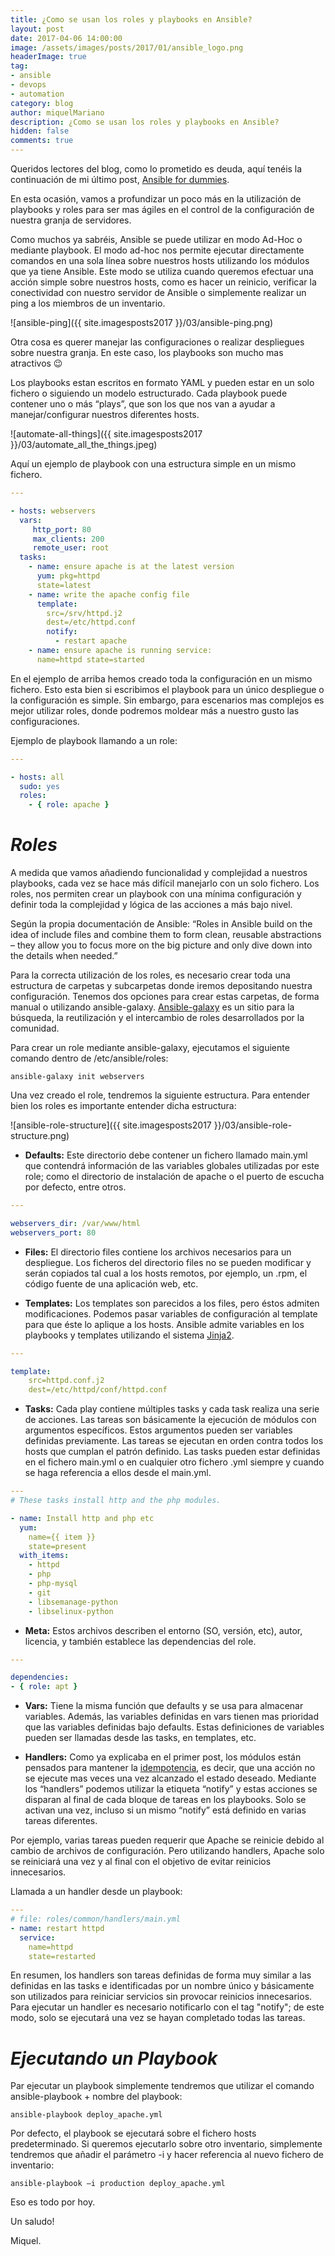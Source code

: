 ```yaml
---
title: ¿Como se usan los roles y playbooks en Ansible?
layout: post
date: 2017-04-06 14:00:00
image: /assets/images/posts/2017/01/ansible_logo.png
headerImage: true
tag:
- ansible
- devops
- automation
category: blog
author: miquelMariano
description: ¿Como se usan los roles y playbooks en Ansible?
hidden: false
comments: true
---
```



Queridos lectores del blog, como lo prometido es deuda, aquí tenéis la continuación de mi último post, [Ansible for dummies](https://miquelmariano.github.io/2017/01/ansible-for-dummies/).

En esta ocasión, vamos a profundizar un poco más en la utilización de playbooks y roles para ser mas ágiles en el control de la configuración de nuestra granja de servidores.

Como muchos ya sabréis, Ansible se puede utilizar en modo Ad-Hoc o mediante playbook. El modo ad-hoc nos permite ejecutar directamente comandos en una sola línea sobre nuestros hosts utilizando los módulos que ya tiene Ansible. Este modo se utiliza cuando queremos efectuar una acción simple sobre nuestros hosts, como es hacer un reinicio, verificar la conectividad con nuestro servidor de Ansible o simplemente realizar un ping a los miembros de un inventario.

![ansible-ping]({{ site.imagesposts2017 }}/03/ansible-ping.png)

Otra cosa es querer manejar las configuraciones o realizar despliegues sobre nuestra granja. En este caso, los playbooks son mucho mas atractivos 😉

Los playbooks estan escritos en formato YAML y pueden estar en un solo fichero o siguiendo un modelo estructurado. Cada playbook puede contener uno o más “plays”, que son los que nos van a ayudar a manejar/configurar nuestros diferentes hosts.

![automate-all-things]({{ site.imagesposts2017 }}/03/automate_all_the_things.jpeg)

Aquí un ejemplo de playbook con una estructura simple en un mismo fichero.

``` yaml
--- 

- hosts: webservers 
  vars: 
     http_port: 80 
     max_clients: 200 
     remote_user: root 
  tasks: 
    - name: ensure apache is at the latest version 
      yum: pkg=httpd 
      state=latest 
    - name: write the apache config file 
      template: 
        src=/srv/httpd.j2 
        dest=/etc/httpd.conf 
        notify: 
          - restart apache 
    - name: ensure apache is running service: 
      name=httpd state=started
```

En el ejemplo de arriba hemos creado toda la configuración en un mismo fichero. Esto esta bien si escribimos el playbook para un único despliegue o la configuración es simple. Sin embargo, para escenarios mas complejos es mejor utilizar roles, donde podremos moldear más a nuestro gusto las configuraciones.

Ejemplo de playbook llamando a un role:


``` yaml
---

- hosts: all 
  sudo: yes 
  roles: 
    - { role: apache }
```

# *Roles*

A medida que vamos añadiendo funcionalidad y complejidad a nuestros playbooks, cada vez se hace más difícil manejarlo con un solo fichero. Los roles, nos permiten crear un playbook con una mínima configuración y definir toda la complejidad y lógica de las acciones a más bajo nivel.

Según la propia documentación de Ansible: “Roles in Ansible build on the idea of include files and combine them to form clean, reusable abstractions – they allow you to focus more on the big picture and only dive down into the details when needed.”

Para la correcta utilización de los roles, es necesario crear toda una estructura de carpetas y subcarpetas donde iremos depositando nuestra configuración. Tenemos dos opciones para crear estas carpetas, de forma manual o utilizando ansible-galaxy. [Ansible-galaxy](https://galaxy.ansible.com/) es un sitio para la búsqueda, la reutilización y el intercambio de roles desarrollados por la comunidad.

Para crear un role mediante ansible-galaxy, ejecutamos el siguiente comando dentro de /etc/ansible/roles:

```
ansible-galaxy init webservers
```

Una vez creado el role, tendremos la siguiente estructura. Para entender bien los roles es importante entender dicha estructura:

![ansible-role-structure]({{ site.imagesposts2017 }}/03/ansible-role-structure.png)

+ **Defaults:** Este directorio debe contener un fichero llamado main.yml que contendrá información de las variables globales utilizadas por este role; como el directorio de instalación de apache o el puerto de escucha por defecto, entre otros.

```yaml
--- 

webservers_dir: /var/www/html 
webservers_port: 80

```

+ **Files:** El directorio files contiene los archivos necesarios para un despliegue. Los ficheros del directorio files no se pueden modificar y serán copiados tal cual a los hosts remotos, por ejemplo, un .rpm, el código fuente de una aplicación web, etc.

+ **Templates:** Los templates son parecidos a los files, pero éstos admiten modificaciones. Podemos pasar variables de configuración al template para que éste lo aplique a los hosts. Ansible admite variables en los playbooks y templates utilizando el sistema [Jinja2](http://jinja.pocoo.org/docs/dev/).

```yaml
---

template: 
    src=httpd.conf.j2 
    dest=/etc/httpd/conf/httpd.conf

```

+ **Tasks:** Cada play contiene múltiples tasks y cada task realiza una serie de acciones. Las tareas son básicamente la ejecución de módulos con argumentos específicos. Estos argumentos pueden ser variables definidas previamente. Las tareas se ejecutan en orden contra todos los hosts que cumplan el patrón definido. Las tasks pueden estar definidas en el fichero main.yml o en cualquier otro fichero .yml siempre y cuando se haga referencia a ellos desde el main.yml.

```yaml
---
# These tasks install http and the php modules. 

- name: Install http and php etc 
  yum: 
    name={{ item }} 
    state=present 
  with_items: 
    - httpd 
    - php 
    - php-mysql 
    - git 
    - libsemanage-python 
    - libselinux-python
```

+ **Meta:** Estos archivos describen el entorno (SO, versión, etc), autor, licencia, y también establece las dependencias del role.

```yaml
--- 

dependencies: 
- { role: apt }
```

+ **Vars:** Tiene la misma función que defaults y se usa para almacenar variables. Además, las variables definidas en vars tienen mas prioridad que las variables definidas bajo defaults. Estas definiciones de variables pueden ser llamadas desde las tasks, en templates, etc.


+ **Handlers:** Como ya explicaba en el primer post, los módulos están pensados para mantener la [idempotencia](https://es.wikipedia.org/wiki/Idempotencia), es decir, que una acción no se ejecute mas veces una vez alcanzado el estado deseado. Mediante los “handlers” podemos utilizar la etiqueta “notify” y estas acciones se disparan al final de cada bloque de tareas en los playbooks. Solo se activan una vez, incluso si un mismo “notify” está definido en varias tareas diferentes.

Por ejemplo, varias tareas pueden requerir que Apache se reinicie debido al cambio de archivos de configuración. Pero utilizando handlers, Apache solo se reiniciará una vez y al final con el objetivo de evitar reinicios innecesarios.

Llamada a un handler desde un playbook:

```yaml
--- 
# file: roles/common/handlers/main.yml 
- name: restart httpd 
  service: 
    name=httpd 
    state=restarted
```

En resumen, los handlers son tareas definidas de forma muy similar a las definidas en las tasks e identificadas por un nombre único y básicamente son utilizados para reiniciar servicios sin provocar reinicios innecesarios. Para ejecutar un handler es necesario notificarlo con el tag "notify"; de este modo, solo se ejecutará una vez se hayan completado todas las tareas.

# *Ejecutando un  Playbook*

Par ejecutar un playbook simplemente tendremos que utilizar el comando ansible-playbook + nombre del playbook:

```
ansible-playbook deploy_apache.yml
```

Por defecto, el playbook se ejecutará sobre el fichero hosts predeterminado. Si queremos ejecutarlo sobre otro inventario, simplemente tendremos que añadir el parámetro -i y hacer referencia al nuevo fichero de inventario:

```
ansible-playbook –i production deploy_apache.yml
```

Eso es todo por hoy. 

Un saludo!


Miquel. 